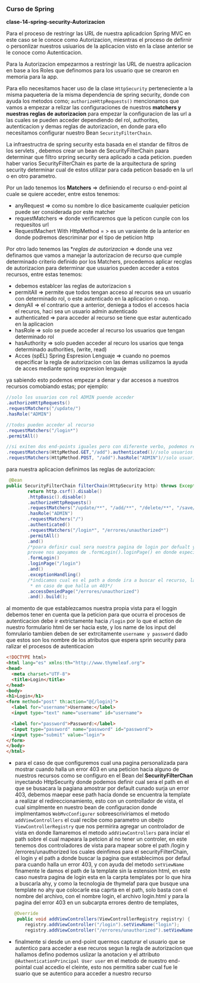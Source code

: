 ### Curso de Spring

**clase-14-spring-security-Autorizacion**

Para el proceso de restringr las URL de nuestra aplicadcion Spring MVC en este caso se le conoce como Autorizacion,
miesntras el proceso de defirnir o personlizar nuestros usiuarios de la aplicacion visto en la clase anterior se le 
conoce como Autenticacion.

Para la Autorizacion empezarmos a restringir las URL de nuestra aplicacion en base a los Roles que definomos para los 
usuario que se crearon en memoria para la app.

Para ello necesitamos hacer uso de la clase ````HttpSecurity```` perteneciente a la misma paqueteria de la misma 
dependencia de spring security, donde con ayuda los metodos como; ```authorizeHttpRequests()``` mencionamos que vamos a 
empezar a relizar las configuraciones de nuestros **matchers y nuestras reglas de autorizacion**
para empezar la configuracion de las url a las cuales se pueden acceder dependiendo del rol, authorites, autenticacion 
y demas reglas de autorizacion, en donde para ello necesitamos configurar  nuestro Bean ````SecurityFilterChain````.

La infraestructra de spring security esta basada en el standar de filtros de los servlets , 
debemos crear un bean de SecurityFilterChain paara determinar que filtro srpring security sera aplicado a cada peticion.
pueden haber varios SecurityFilterChain es parte de la arquitectura de spring security determinar cual de estos utilizar
para cada peticon basado en la url o en otro parametro.

Por un lado tenemos los **Matchers** => definiendo el recurso o end-point al cuale se quiere acceder, entre estos tenemos:
* anyRequest => como su nombre lo dice basicamente cualquier peticion puede ser considerada por este matcher
* requestMatchers => donde verificaremos que la peticon cunple con los requesitos url
* RequestMachert With HttpMethod = > es un varaiente de la anterior en donde podremos descriminar por el tipo de peticion http

Por otro lado tenemos las **reglas de autorizacion* => donde una vez definamos que vamos a manejar la autorizacion
de recurso que cumple determinado criterio definido por los Matchers, procedemos aplicar recglas de autorizacion
para determinar que usuarios pueden acceder a estos recursos, entre estas tenemos:
* debemos establcer las reglas de autorizacion s
* permitAll => permite que todos tengan acceso al recuros sea un usuario con determinado rol, o este autenticado en la 
aplicacion o nop.
* denyAll => el contrario que a anterior, deniega a todos el accesos hacia el recuros, haci sea un usuario admin autenticado 
* authenticated => para acceder al recurso se tiene que estar autenticado en la aplicacion
* hasRole => solo se puede acceder al recurso los usuarios que tengan determinado rol
* hasAuthority => solo pueden acceder al recuro los usarios que tenga determinado authorities, (write, read)
* Acces (spEL) Spring Espresion Lenguaje => cuando no poemos especificar la regla de autorizacion con las demas usilizamos 
la ayuda de acces mediante spring expresion lenguaje

ya sabiendo esto podemos empezar a denar y dar accesos a nuestros recursos comobiando estas; por ejemplo:
````java
//solo los usuarios con rol ADMIN puende acceder
.authorizeHttpRequests()
.requestMatchers("/update/")
.hasRole("ADMIN")

//todos pueden acceder al recurso
.requestMatchers("/login*")
.permitAll()

//si exiten dos end-points iguales pero con diferente verbo, podemos retringirlos de acorde a eso
.requestMatchers(HttpMethod.GET,"/add").authenticated()//solo usuarios autenticados pueden acceder a este end-point
.requestMatchers(HttpMethod.POST, "/add").hasRole("ADMIN")//solo usuario admin pueden acceder
````

para nuestra aplicacion definimos las reglas de autorizacion:
````java
 @Bean
public SecurityFilterChain filterChain(HttpSecurity http) throws Exception {
        return http.csrf().disable()
        .httpBasic().disable()
        .authorizeHttpRequests()
        .requestMatchers("/update/**", "/add/**", "/delete/**", "/save/**")
        .hasRole("ADMIN")
        .requestMatchers("/")
        .authenticated()
        .requestMatchers("/login*", "/errores/unauthorized*")
        .permitAll()
        .and()
        /*poara definir cual sera nuestra pagina de login por defualt y no utilizar la spring security nos
        provee nos apoyamos de .formLogin().loginPage() en donde especificamos cual es la pagina que vamos a utlizar*/
        .formLogin()
        .loginPage("/login")
        .and()
        .exceptionHandling()
        /*indicamos cual es el path a donde ira a buscar el recurso, la template que nos servira para mostrase
         * en caso de que halla un 403*/
        .accessDeniedPage("/errores/unauthorized")
        .and().build();
````

al momento de que establezcamos nuestra propia vista para el loggin debemos tener en cuenta
que la peticion para que ocurra el procesos de autenticacion debe ir extrictamente hacia ```/login``` por lo 
que el action de nuestro formulario html de ser hacia este, y los name de los input del fomrulario
tambien deben de ser extrcitamente ```username y password``` dado que estos son los nombre de los atributos
que espera sprin security para ralizar el procesos de autenticacion
```html
<!DOCTYPE html>
<html lang="es" xmlns:th="http://www.thymeleaf.org">
<head>
  <meta charset="UTF-8">
  <title>Login</title>
</head>
<body>
<h1>Login</h1>
<form method="post" th:action="@{/login}">
  <label for="username">Username:</label>
  <input type="text" name="username" id="username">

  <label for="password">Password:</label>
  <input type="password" name="password" id="password">
  <input type="submit" value="login">
</form>
</body>
</html>
````

* para el caso de que configuremos cual una pagina personalizada
para mostrar cuando halla un error 403 en una peticion  hacia alguno de nuestros 
recursos como se configuro en el Bean del **SecurityFilterChan** inyectando HttpSecurity
donde podemos definir cual sera el path en el que se busacara la pagiana amostrar por
default cunado surja un error 403, debemos maepar eese path hacia donde se encuentra 
la template a realizar el redireccionamiento, esto con un controllador de vista, el cual 
simplmente en nuestro bean de configuracion donde implmentamos ````WebMvcConfigurer````
sobreescriviriamos el metodo ```addViewControllers``` el cual recibe como parametro un obejto
````ViewControllerRegistry```` que nos permirira agregar un controlador de vista en donde llamaremos el metodo
````addViewControllers```` para inciar el path sobre el cual mapeara la petcion al  no tener un controler,
en este tenemos dos controladores de vista para mapear sobre el path /login y /errores/unauthorized los cuales deinfimos
para el securityFilterChain, el login y el path a donde buscar la pagina que establecimos por defaul
para cuando halla un error 403, y con ayuda del metodo ````setViewName```` finamente le damos el path de la template
sin la estension html, en este caso nuestra pagina de login esta en la carpta templates por lo que hira 
a buscarla ahy, y como la tecnologia de thymelaf para que busque una template no ahy que 
colocarle esa caprta en el path, solo basta con el nombre del archivo, con el nombre login, el archivo login.html y para la pagina del error 403 en un subcarpta
errores dentro de templates,
````java
   @Override
    public void addViewControllers(ViewControllerRegistry registry) {
       registry.addViewController("/login").setViewName("login");
       registry.addViewController("/errores/unauthorized").setViewName("errores/unauthorized");

````
* finalmente si desde un end-point quermos capturar el usuario que se autentico para acceder a ese recuros
segun la regla  de autorizacion que hallamos defino podemos uslizar la anotacion y el attributo 
```@AuthenticationPrincipal User user``` en el metodo de nuestro end-pointal cual accedio el cleinte,
esto nos permitira saber cual fue le suario que se autentico para acceder a nuestro recurso
